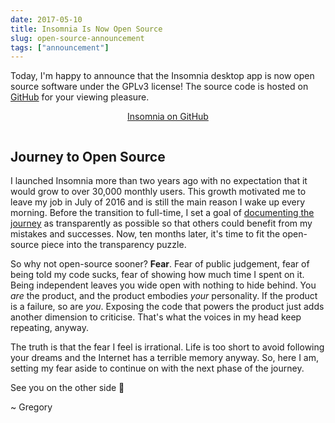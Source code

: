 ```yaml
---
date: 2017-05-10
title: Insomnia Is Now Open Source
slug: open-source-announcement
tags: ["announcement"]
---
```


Today, I'm happy to announce that the Insomnia desktop app is now open source software 
under the GPLv3 license! The source code is hosted on 
[GitHub](https://github.com/getinsomnia/insomnia) for your viewing pleasure.

<!--more-->

<p style="text-align:center;padding-bottom:1em;">
<a class="button" href="https://github.com/getinsomnia/insomnia">Insomnia on GitHub</a>
</p>

## Journey to Open Source

I launched Insomnia more than two years ago with no expectation that it would grow to
over 30,000 monthly users. This growth motivated me to leave my job in July of 2016 
and is still the main reason I wake up every morning. Before the transition to full-time,
I set a goal of [documenting the journey](/open) as transparently as 
possible so that others could benefit from my mistakes and successes.
Now, ten months later, it's time to fit the open-source piece into the 
transparency puzzle.

So why not open-source sooner? **Fear**. Fear of public judgement, fear of being 
told my code sucks, fear of showing how much time I spent on it. Being independent 
leaves you wide open with nothing to hide behind. You _are_ the product, and the 
product embodies _your_ personality. If the product is a failure, so are _you_. Exposing 
the code that powers the product just adds another dimension to criticise. That's what 
the voices in my head keep repeating, anyway.

The truth is that the fear I feel is irrational. Life is too short to avoid following your
dreams and the Internet has a terrible memory anyway. So, here I am, setting my fear aside
to continue on with the next phase of the journey.

See you on the other side &#x1f37b;

~ Gregory
